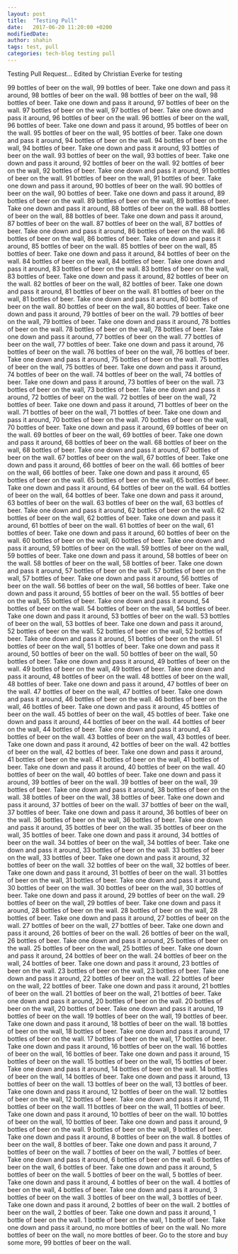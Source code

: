 ```yaml
---
layout: post
title:  "Testing Pull"
date:   2017-06-20 11:20:00 +0200
modifiedDate:
author: shahin
tags: test, pull
categories: tech-blog testing pull
---
```


Testing Pull Request... Edited by Christian Everke for testing

99 bottles of beer on the wall, 99 bottles of beer.
Take one down and pass it around, 98 bottles of beer on the wall.
98 bottles of beer on the wall, 98 bottles of beer.
Take one down and pass it around, 97 bottles of beer on the wall.
97 bottles of beer on the wall, 97 bottles of beer.
Take one down and pass it around, 96 bottles of beer on the wall.
96 bottles of beer on the wall, 96 bottles of beer.
Take one down and pass it around, 95 bottles of beer on the wall.
95 bottles of beer on the wall, 95 bottles of beer.
Take one down and pass it around, 94 bottles of beer on the wall.
94 bottles of beer on the wall, 94 bottles of beer.
Take one down and pass it around, 93 bottles of beer on the wall.
93 bottles of beer on the wall, 93 bottles of beer.
Take one down and pass it around, 92 bottles of beer on the wall.
92 bottles of beer on the wall, 92 bottles of beer.
Take one down and pass it around, 91 bottles of beer on the wall.
91 bottles of beer on the wall, 91 bottles of beer.
Take one down and pass it around, 90 bottles of beer on the wall.
90 bottles of beer on the wall, 90 bottles of beer.
Take one down and pass it around, 89 bottles of beer on the wall.
89 bottles of beer on the wall, 89 bottles of beer.
Take one down and pass it around, 88 bottles of beer on the wall.
88 bottles of beer on the wall, 88 bottles of beer.
Take one down and pass it around, 87 bottles of beer on the wall.
87 bottles of beer on the wall, 87 bottles of beer.
Take one down and pass it around, 86 bottles of beer on the wall.
86 bottles of beer on the wall, 86 bottles of beer.
Take one down and pass it around, 85 bottles of beer on the wall.
85 bottles of beer on the wall, 85 bottles of beer.
Take one down and pass it around, 84 bottles of beer on the wall.
84 bottles of beer on the wall, 84 bottles of beer.
Take one down and pass it around, 83 bottles of beer on the wall.
83 bottles of beer on the wall, 83 bottles of beer.
Take one down and pass it around, 82 bottles of beer on the wall.
82 bottles of beer on the wall, 82 bottles of beer.
Take one down and pass it around, 81 bottles of beer on the wall.
81 bottles of beer on the wall, 81 bottles of beer.
Take one down and pass it around, 80 bottles of beer on the wall.
80 bottles of beer on the wall, 80 bottles of beer.
Take one down and pass it around, 79 bottles of beer on the wall.
79 bottles of beer on the wall, 79 bottles of beer.
Take one down and pass it around, 78 bottles of beer on the wall.
78 bottles of beer on the wall, 78 bottles of beer.
Take one down and pass it around, 77 bottles of beer on the wall.
77 bottles of beer on the wall, 77 bottles of beer.
Take one down and pass it around, 76 bottles of beer on the wall.
76 bottles of beer on the wall, 76 bottles of beer.
Take one down and pass it around, 75 bottles of beer on the wall.
75 bottles of beer on the wall, 75 bottles of beer.
Take one down and pass it around, 74 bottles of beer on the wall.
74 bottles of beer on the wall, 74 bottles of beer.
Take one down and pass it around, 73 bottles of beer on the wall.
73 bottles of beer on the wall, 73 bottles of beer.
Take one down and pass it around, 72 bottles of beer on the wall.
72 bottles of beer on the wall, 72 bottles of beer.
Take one down and pass it around, 71 bottles of beer on the wall.
71 bottles of beer on the wall, 71 bottles of beer.
Take one down and pass it around, 70 bottles of beer on the wall.
70 bottles of beer on the wall, 70 bottles of beer.
Take one down and pass it around, 69 bottles of beer on the wall.
69 bottles of beer on the wall, 69 bottles of beer.
Take one down and pass it around, 68 bottles of beer on the wall.
68 bottles of beer on the wall, 68 bottles of beer.
Take one down and pass it around, 67 bottles of beer on the wall.
67 bottles of beer on the wall, 67 bottles of beer.
Take one down and pass it around, 66 bottles of beer on the wall.
66 bottles of beer on the wall, 66 bottles of beer.
Take one down and pass it around, 65 bottles of beer on the wall.
65 bottles of beer on the wall, 65 bottles of beer.
Take one down and pass it around, 64 bottles of beer on the wall.
64 bottles of beer on the wall, 64 bottles of beer.
Take one down and pass it around, 63 bottles of beer on the wall.
63 bottles of beer on the wall, 63 bottles of beer.
Take one down and pass it around, 62 bottles of beer on the wall.
62 bottles of beer on the wall, 62 bottles of beer.
Take one down and pass it around, 61 bottles of beer on the wall.
61 bottles of beer on the wall, 61 bottles of beer.
Take one down and pass it around, 60 bottles of beer on the wall.
60 bottles of beer on the wall, 60 bottles of beer.
Take one down and pass it around, 59 bottles of beer on the wall.
59 bottles of beer on the wall, 59 bottles of beer.
Take one down and pass it around, 58 bottles of beer on the wall.
58 bottles of beer on the wall, 58 bottles of beer.
Take one down and pass it around, 57 bottles of beer on the wall.
57 bottles of beer on the wall, 57 bottles of beer.
Take one down and pass it around, 56 bottles of beer on the wall.
56 bottles of beer on the wall, 56 bottles of beer.
Take one down and pass it around, 55 bottles of beer on the wall.
55 bottles of beer on the wall, 55 bottles of beer.
Take one down and pass it around, 54 bottles of beer on the wall.
54 bottles of beer on the wall, 54 bottles of beer.
Take one down and pass it around, 53 bottles of beer on the wall.
53 bottles of beer on the wall, 53 bottles of beer.
Take one down and pass it around, 52 bottles of beer on the wall.
52 bottles of beer on the wall, 52 bottles of beer.
Take one down and pass it around, 51 bottles of beer on the wall.
51 bottles of beer on the wall, 51 bottles of beer.
Take one down and pass it around, 50 bottles of beer on the wall.
50 bottles of beer on the wall, 50 bottles of beer.
Take one down and pass it around, 49 bottles of beer on the wall.
49 bottles of beer on the wall, 49 bottles of beer.
Take one down and pass it around, 48 bottles of beer on the wall.
48 bottles of beer on the wall, 48 bottles of beer.
Take one down and pass it around, 47 bottles of beer on the wall.
47 bottles of beer on the wall, 47 bottles of beer.
Take one down and pass it around, 46 bottles of beer on the wall.
46 bottles of beer on the wall, 46 bottles of beer.
Take one down and pass it around, 45 bottles of beer on the wall.
45 bottles of beer on the wall, 45 bottles of beer.
Take one down and pass it around, 44 bottles of beer on the wall.
44 bottles of beer on the wall, 44 bottles of beer.
Take one down and pass it around, 43 bottles of beer on the wall.
43 bottles of beer on the wall, 43 bottles of beer.
Take one down and pass it around, 42 bottles of beer on the wall.
42 bottles of beer on the wall, 42 bottles of beer.
Take one down and pass it around, 41 bottles of beer on the wall.
41 bottles of beer on the wall, 41 bottles of beer.
Take one down and pass it around, 40 bottles of beer on the wall.
40 bottles of beer on the wall, 40 bottles of beer.
Take one down and pass it around, 39 bottles of beer on the wall.
39 bottles of beer on the wall, 39 bottles of beer.
Take one down and pass it around, 38 bottles of beer on the wall.
38 bottles of beer on the wall, 38 bottles of beer.
Take one down and pass it around, 37 bottles of beer on the wall.
37 bottles of beer on the wall, 37 bottles of beer.
Take one down and pass it around, 36 bottles of beer on the wall.
36 bottles of beer on the wall, 36 bottles of beer.
Take one down and pass it around, 35 bottles of beer on the wall.
35 bottles of beer on the wall, 35 bottles of beer.
Take one down and pass it around, 34 bottles of beer on the wall.
34 bottles of beer on the wall, 34 bottles of beer.
Take one down and pass it around, 33 bottles of beer on the wall.
33 bottles of beer on the wall, 33 bottles of beer.
Take one down and pass it around, 32 bottles of beer on the wall.
32 bottles of beer on the wall, 32 bottles of beer.
Take one down and pass it around, 31 bottles of beer on the wall.
31 bottles of beer on the wall, 31 bottles of beer.
Take one down and pass it around, 30 bottles of beer on the wall.
30 bottles of beer on the wall, 30 bottles of beer.
Take one down and pass it around, 29 bottles of beer on the wall.
29 bottles of beer on the wall, 29 bottles of beer.
Take one down and pass it around, 28 bottles of beer on the wall.
28 bottles of beer on the wall, 28 bottles of beer.
Take one down and pass it around, 27 bottles of beer on the wall.
27 bottles of beer on the wall, 27 bottles of beer.
Take one down and pass it around, 26 bottles of beer on the wall.
26 bottles of beer on the wall, 26 bottles of beer.
Take one down and pass it around, 25 bottles of beer on the wall.
25 bottles of beer on the wall, 25 bottles of beer.
Take one down and pass it around, 24 bottles of beer on the wall.
24 bottles of beer on the wall, 24 bottles of beer.
Take one down and pass it around, 23 bottles of beer on the wall.
23 bottles of beer on the wall, 23 bottles of beer.
Take one down and pass it around, 22 bottles of beer on the wall.
22 bottles of beer on the wall, 22 bottles of beer.
Take one down and pass it around, 21 bottles of beer on the wall.
21 bottles of beer on the wall, 21 bottles of beer.
Take one down and pass it around, 20 bottles of beer on the wall.
20 bottles of beer on the wall, 20 bottles of beer.
Take one down and pass it around, 19 bottles of beer on the wall.
19 bottles of beer on the wall, 19 bottles of beer.
Take one down and pass it around, 18 bottles of beer on the wall.
18 bottles of beer on the wall, 18 bottles of beer.
Take one down and pass it around, 17 bottles of beer on the wall.
17 bottles of beer on the wall, 17 bottles of beer.
Take one down and pass it around, 16 bottles of beer on the wall.
16 bottles of beer on the wall, 16 bottles of beer.
Take one down and pass it around, 15 bottles of beer on the wall.
15 bottles of beer on the wall, 15 bottles of beer.
Take one down and pass it around, 14 bottles of beer on the wall.
14 bottles of beer on the wall, 14 bottles of beer.
Take one down and pass it around, 13 bottles of beer on the wall.
13 bottles of beer on the wall, 13 bottles of beer.
Take one down and pass it around, 12 bottles of beer on the wall.
12 bottles of beer on the wall, 12 bottles of beer.
Take one down and pass it around, 11 bottles of beer on the wall.
11 bottles of beer on the wall, 11 bottles of beer.
Take one down and pass it around, 10 bottles of beer on the wall.
10 bottles of beer on the wall, 10 bottles of beer.
Take one down and pass it around, 9 bottles of beer on the wall.
9 bottles of beer on the wall, 9 bottles of beer.
Take one down and pass it around, 8 bottles of beer on the wall.
8 bottles of beer on the wall, 8 bottles of beer.
Take one down and pass it around, 7 bottles of beer on the wall.
7 bottles of beer on the wall, 7 bottles of beer.
Take one down and pass it around, 6 bottles of beer on the wall.
6 bottles of beer on the wall, 6 bottles of beer.
Take one down and pass it around, 5 bottles of beer on the wall.
5 bottles of beer on the wall, 5 bottles of beer.
Take one down and pass it around, 4 bottles of beer on the wall.
4 bottles of beer on the wall, 4 bottles of beer.
Take one down and pass it around, 3 bottles of beer on the wall.
3 bottles of beer on the wall, 3 bottles of beer.
Take one down and pass it around, 2 bottles of beer on the wall.
2 bottles of beer on the wall, 2 bottles of beer.
Take one down and pass it around, 1 bottle of beer on the wall.
1 bottle of beer on the wall, 1 bottle of beer.
Take one down and pass it around, no more bottles of beer on the wall.
No more bottles of beer on the wall, no more bottles of beer. 
Go to the store and buy some more, 99 bottles of beer on the wall.
